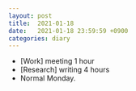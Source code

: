 ```yaml
---
layout: post
title:  2021-01-18
date:   2021-01-18 23:59:59 +0900
categories: diary
---
```


- [Work] meeting 1 hour
- [Research] writing 4 hours
- Normal Monday.
